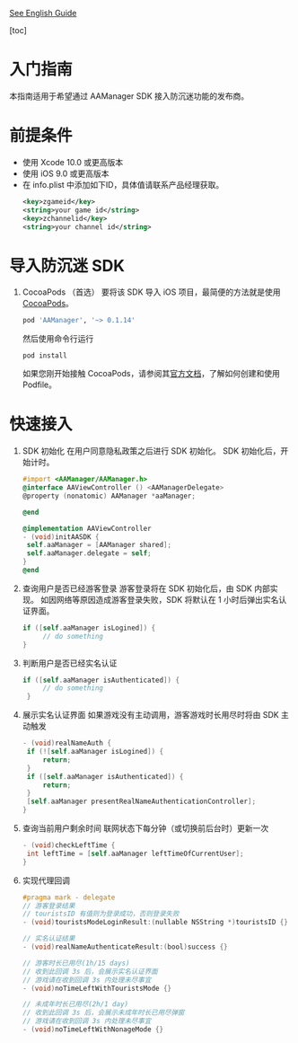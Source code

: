 
[See English Guide](https://github.com/yumimobi/AASDKDemo-iOS/blob/main/Anti-Addiction-iOS.md)

[toc]

# 入门指南
本指南适用于希望通过 AAManager SDK 接入防沉迷功能的发布商。
# 前提条件
- 使用 Xcode 10.0 或更高版本
- 使用 iOS 9.0 或更高版本
- 在 info.plist 中添加如下ID，具体值请联系产品经理获取。
  ```xml
  <key>zgameid</key>
  <string>your game id</string>
  <key>zchannelid</key>
  <string>your channel id</string>
  ```
# 导入防沉迷 SDK
1. CocoaPods （首选）
   要将该 SDK 导入 iOS 项目，最简便的方法就是使用 [CocoaPods](https://guides.cocoapods.org/using/getting-started)。
   ```ruby
   pod 'AAManager', '~> 0.1.14'
   ```
   然后使用命令行运行
   ```shell
   pod install
   ```
   如果您刚开始接触 CocoaPods，请参阅其[官方文档](https://guides.cocoapods.org/using/using-cocoapods)，了解如何创建和使用 Podfile。
# 快速接入
1. SDK 初始化
   在用户同意隐私政策之后进行 SDK 初始化。
   SDK 初始化后，开始计时。
   ```objective-c
   #import <AAManager/AAManager.h>
   @interface AAViewController () <AAManagerDelegate>
   @property (nonatomic) AAManager *aaManager;
   
   @end
   
   @implementation AAViewController
   - (void)initAASDK {
    self.aaManager = [AAManager shared];
    self.aaManager.delegate = self;
   }
   @end
   ```
2. 查询用户是否已经游客登录
   游客登录将在 SDK 初始化后，由 SDK 内部实现。
   如因网络等原因造成游客登录失败，SDK 将默认在 1 小时后弹出实名认证界面。
   ```objective-c
   if ([self.aaManager isLogined]) {
        // do something
   }
   ```
3. 判断用户是否已经实名认证
   ```objective-c
   if ([self.aaManager isAuthenticated]) {
        // do something
    }
   ```
4. 展示实名认证界面
   如果游戏没有主动调用，游客游戏时长用尽时将由 SDK 主动触发
   ```objective-c
   - (void)realNameAuth {
    if (![self.aaManager isLogined]) {
        return;
    }
    if ([self.aaManager isAuthenticated]) {
        return;
    }
    [self.aaManager presentRealNameAuthenticationController];
   }
   ```
5. 查询当前用户剩余时间
   联网状态下每分钟（或切换前后台时）更新一次
   ```objective-c
   - (void)checkLeftTime {
    int leftTime = [self.aaManager leftTimeOfCurrentUser];
   }
   ```
6. 实现代理回调
   ```objective-c
   #pragma mark - delegate
   // 游客登录结果
   // touristsID 有值则为登录成功，否则登录失败
   - (void)touristsModeLoginResult:(nullable NSString *)touristsID {}
   
   // 实名认证结果
   - (void)realNameAuthenticateResult:(bool)success {}
   
   // 游客时长已用尽(1h/15 days)
   // 收到此回调 3s 后，会展示实名认证界面
   // 游戏请在收到回调 3s 内处理未尽事宜
   - (void)noTimeLeftWithTouristsMode {}
   
   // 未成年时长已用尽(2h/1 day)
   // 收到此回调 3s 后，会展示未成年时长已用尽弹窗
   // 游戏请在收到回调 3s 内处理未尽事宜
   - (void)noTimeLeftWithNonageMode {}
   ```